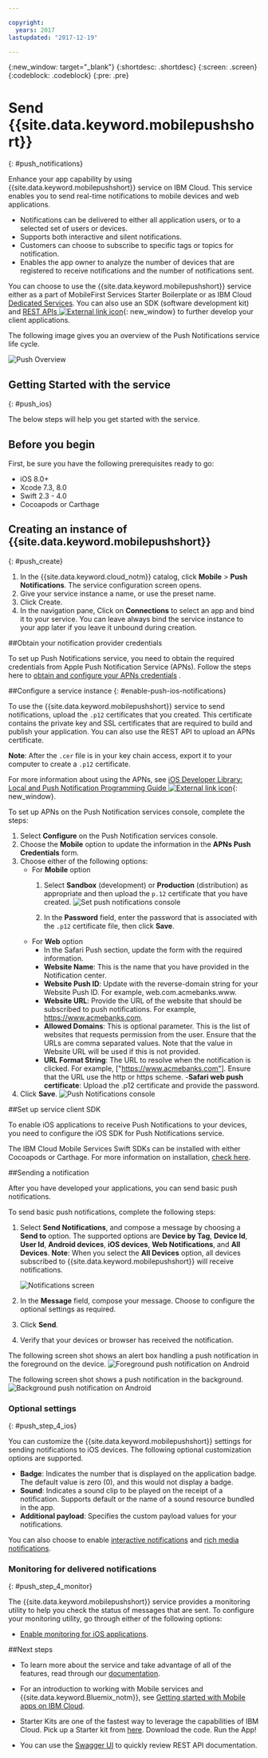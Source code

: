 ```yaml
---

copyright:
  years: 2017
lastupdated: "2017-12-19"

---
```

{:new_window: target="_blank"}
{:shortdesc: .shortdesc}
{:screen: .screen}
{:codeblock: .codeblock}
{:pre: .pre}

# Send {{site.data.keyword.mobilepushshort}}
{: #push_notifications}

Enhance your app capability by using {{site.data.keyword.mobilepushshort}} service on IBM Cloud. This service enables you to send real-time notifications to mobile devices and web applications.

 - Notifications can be delivered to either all application users, or to a selected set of users or devices.
 - Supports both interactive and silent notifications.
 - Customers can choose to subscribe to specific tags or topics for notification.
 - Enables the app owner to analyze the number of devices that are registered to receive notifications and the number of notifications sent.

You can choose to use the {{site.data.keyword.mobilepushshort}} service either as a part of MobileFirst Services Starter Boilerplate or as IBM Cloud [Dedicated Services](/docs/dedicated/index.html).  You can also use an SDK (software development kit) and [REST APIs ![External link icon](../../icons/launch-glyph.svg "External link icon")](https://mobile.{DomainName}/imfpush/){: new_window} to further develop your client applications.

The following image gives you an overview of the Push Notifications service life cycle.

![Push Overview](images/push_notification_lifecycle.jpg)

## Getting Started with the service
{: #push_ios}

The below steps will help you get started with the service.

## Before you begin

First, be sure you have the following prerequisites ready to go:

 - iOS 8.0+
 - Xcode 7.3, 8.0
 - Swift 2.3 - 4.0
 - Cocoapods or Carthage

## Creating an instance of {{site.data.keyword.mobilepushshort}}
{: #push_create}

1. In the {{site.data.keyword.cloud_notm}} catalog, click **Mobile** > **Push Notifications**. The service configuration screen opens.
2. Give your service instance a name, or use the preset name.
3. Click Create.
4. In the navigation pane, Click on **Connections** to select an app and bind it to your service. You can leave always bind the service instance to your app later if you leave it unbound during creation.


##Obtain your notification provider credentials

To set up Push Notifications service, you need to obtain the required credentials from  Apple Push Notification Service (APNs). Follow the steps here to [obtain and configure your APNs credentials](https://console.bluemix.net/docs/services/mobilepush/push_step_1.html#push_step_1_ios) .


##Configure a service instance
{: #enable-push-ios-notifications}

To use the {{site.data.keyword.mobilepushshort}} service to send notifications, upload the `.p12` certificates that you created. This certificate contains the private key and SSL certificates that are required to build and publish your application. You can also use the REST API to upload an APNs certificate.

**Note**: After the `.cer` file is in your key chain access, export it to your computer to create a `.p12` certificate.

For more information about using the APNs, see [iOS Developer Library: Local and Push Notification Programming Guide ![External link icon](../../icons/launch-glyph.svg "External link icon")](https://developer.apple.com/library/content/documentation/NetworkingInternet/Conceptual/RemoteNotificationsPG/APNSOverview.html#//apple_ref/doc/uid/TP40008194-CH8-SW1){: new_window}.

To set up APNs on the Push Notification services console, complete the steps:

1. Select **Configure** on the Push Notification services console.
2. Choose the **Mobile** option to update the information in the **APNs Push Credentials** form.
3. Choose either of the following options:
	- For **Mobile** option
		1. Select **Sandbox** (development) or **Production** (distribution) as appropriate and then upload the `p.12` certificate that you have created.
		  ![Set push notifications console](images/wizard.jpg)

		1. In the **Password** field, enter the password that is associated with the `.p12` certificate file, then click **Save**.
	- For **Web** option
		- In the Safari Push section, update the form with the required information.
		- **Website Name**: This is the name that you have provided in the Notification center.
		- **Website Push ID**: Update with the reverse-domain string for your Website Push ID. For example, web.com.acmebanks.www.
		- **Website URL**: Provide the URL of the website that should be subscribed to push notifications. For example, https://www.acmebanks.com.
		- **Allowed Domains**: This is optional parameter. This is the list of websites that requests permission from the user. Ensure that the URLs are comma separated values. Note that the value in Website URL will be used if this is not provided.
		- **URL Format String**: The URL to resolve when the notification is clicked. For example, ["https://www.acmebanks.com"]. Ensure that the URL use the http or https scheme.
		-**Safari web push certificate**: Upload the .p12 certificate and provide the password.
4. Click **Save**.
![Push Notifications console](images/push_configure_safari.jpg)


##Set up service client SDK

To enable iOS applications to receive Push Notifications to your devices, you need to configure the iOS SDK for Push Notifications service.

The IBM Cloud Mobile Services Swift SDKs can be installed with either Cocoapods or Carthage. For more information on installation, [check here](https://github.com/ibm-bluemix-mobile-services/bms-clientsdk-swift-push/tree/Doc#setup-client-application).


##Sending a notification

After you have developed your applications, you can send basic push notifications.

To send basic push notifications, complete the following steps:

1. Select **Send Notifications**, and compose a message by choosing a **Send to** option. The supported options are **Device by Tag**, **Device Id**, **User Id**, **Android devices**, **iOS devices**, **Web Notifications**, and **All Devices**.
**Note**: When you select the **All Devices** option, all devices subscribed to {{site.data.keyword.mobilepushshort}} will receive notifications.

	![Notifications screen](images/tag_notification.jpg)

2. In the **Message** field, compose your message. Choose to configure the optional settings as required.
3. Click **Send**.
3. Verify that your devices or browser has received the notification.

The following screen shot shows an alert box handling a push notification in the foreground on the device.
	![Foreground push notification on Android](images/Android_Screenshot.jpg)

The following screen shot shows a push notification in the background.
	![Background push notification on Android](images/background.jpg)

### Optional settings
{: #push_step_4_ios}

You can customize the {{site.data.keyword.mobilepushshort}} settings for sending notifications to iOS devices. The following optional customization options are supported.

- **Badge**:  Indicates the number that is displayed on the application badge. The default value is zero (0), and this would not display a badge.
- **Sound**: Indicates a sound clip to be played on the receipt of a notification. Supports default or the name of a sound resource bundled in the app.
- **Additional payload**: Specifies the custom payload values for your notifications.

You can also choose to enable [interactive notifications](https://github.com/ibm-bluemix-mobile-services/bms-clientsdk-swift-push/tree/Doc#interactive-notifications) and [rich media notifications](https://github.com/ibm-bluemix-mobile-services/bms-clientsdk-swift-push/tree/Doc#enabling-rich-media-notifications).

### Monitoring for delivered notifications
{: #push_step_4_monitor}

The {{site.data.keyword.mobilepushshort}} service provides a monitoring utility to help you check the status of messages that are sent. To configure your monitoring utility, go through either of the following options:

- [Enable monitoring for iOS applications](https://github.com/ibm-bluemix-mobile-services/bms-clientsdk-swift-push/tree/Doc#enable-monitoring).

##Next steps

 - To learn more about the service and take advantage of all of the features, read through our [documentation](https://console.bluemix.net/docs/services/mobilepush/c_overview_push.html#overview-push).

 - For an introduction to working with Mobile services and {{site.data.keyword.Bluemix_notm}}, see [Getting started with Mobile apps on IBM Cloud](/docs/services/mobile/index.html).

 - Starter Kits are one of the fastest way to leverage the capabilities of IBM Cloud. Pick up a Starter kit from [here](https://console.bluemix.net/developer/mobile/dashboard). Download the code. Run the App!

 - You can use the [Swagger UI](https://mobile.ng.bluemix.net/imfpush/) to quickly review REST API documentation.
